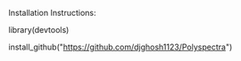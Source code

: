 Installation Instructions:

library(devtools)

install_github("https://github.com/djghosh1123/Polyspectra")
